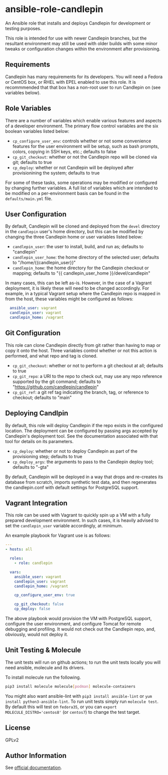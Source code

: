 ansible-role-candlepin
=========

An Ansible role that installs and deploys Candlepin for development or testing purposes.

This role is intended for use with newer Candlepin branches, but the resultant environment may still be used
with older builds with some minor tweaks or configuration changes within the environment after provisioning.

Requirements
------------

Candlepin has many requirements for its developers. You will need a Fedora or CentOS box, or RHEL with EPEL
enabled to use this role. It is recommmended that that box has a non-root user to run Candlepin on (see
variables below).

Role Variables
--------------

There are a number of variables which enable various features and aspects of a developer environment. The
primary flow control variables are the six boolean variables listed below:

- `cp_configure_user_env`: controls whether or not some convenience features for the user environment will
  be setup, such as bash prompts, colors, copying in SSH keys, etc.; defaults to false
- `cp_git_checkout`: whether or not the Candlepin repo will be cloned via git; defaults to true
- `cp_deploy`: whether or not Candlepin will be deployed after provisionining the system; defaults to true

For some of these tasks, some operations may be modified or configured by changing further variables. A full
list of variables which are intended to be modified on a per-environment basis can be found in the
`defaults/main.yml` file.

User Configuration
------------------

By default, Candlepin will be cloned and deployed from the `devel` directory in the `candlepin` user's home
directory, but this can be modified by changing the three Candlepin home or user variables listed below:

- `candlepin_user`: the user to install, build, and run as; defaults to "candlepin"
- `candlepin_user_home`: the home directory of the selected user; defaults to "/home/{{candlepin_user}}"
- `candlepin_home`: the home directory for the Candlepin checkout or mapping; defaults to
  "{{ candlepin_user_home }}/devel/candlepin"

In many cases, this can be left as-is. However, in the case of a Vagrant deployment, it is likely these will
need to be changed accordingly. For example, in a typical Vagrant setup where the Candlepin repo is mapped in
from the host, these variables might be configured as follows:

```yaml
  ansible_user: vagrant
  candlepin_user: vagrant
  candlepin_home: /vagrant
```

Git Configuration
-----------------

This role can clone Candlepin directly from git rather than having to map or copy it onto the host. Three
variables control whether or not this action is performed, and what repo and tag is cloned.

- `cp_git_checkout`: whether or not to perform a git checkout at all; defaults to true
- `cp_git_repo`: a URI to the repo to check out, may use any repo reference supported by the git command;
  defaults to "https://github.com/candlepin/candlepin"
- `cp_git_ref`: a git ref tag indicating the branch, tag, or reference to checkout; defaults to "main"

Deploying Candlpin
------------------

By default, this role will deploy Candlepin if the repo exists in the configured location. The deployment
can be configured by passing args accepted by Candlepin's deployment tool. See the documentation associated
with that tool for details on its parameters.

- `cp_deploy`: whether or not to deploy Candlepin as part of the provisioning step; defaults to true
- `cp_deploy_args`: the arguments to pass to the Candlepin deploy tool; defaults to "-gta"

By default, Candlepin will be deployed in a way that drops and re-creates its database from scratch, imports
synthetic test data, and then regenerates the candlepin.conf with default settings for PostgreSQL support.

Vagrant Integration
-------------------

This role can be used with Vagrant to quickly spin up a VM with a fully prepared development environment. In
such cases, it is heavily advised to set the `candlepin_user` variable accordingly, at minimum.

An example playbook for Vagrant use is as follows:

```yaml
---
- hosts: all

  roles:
    - role: candlepin

  vars:
    ansible_user: vagrant
    candlepin_user: vagrant
    candlepin_home: /vagrant

    cp_configure_user_env: true

    cp_git_checkout: false
    cp_deploy: false
```

The above playbook would provision the VM with PostgreSQL support, configure the user environment,
and configure Tomcat for remote debugging and profiling. It would not check out the Candlepin repo, and,
obviously, would not deploy it.

Unit Testing & Molecule
-----------------------

The unit tests will run on github actions; to run the unit tests locally you will need ansible, molecule and its drivers.

To install molecule run the following.

```sh
pip3 install molecule molecule[podman] molecule-containers
```

You might also want ansible-lint with `pip3 install ansible-lint` or `yum install python3-ansible-lint`.
To run unit tests simply run `molecule test`.  By default this will test on `fedora35`, or you can
`export MOLECULE_DISTRO='centos8'` (or `centos7`) to change the test target.

License
-------

GPLv2

Author Information
------------------

See [official documentation](http://www.candlepinproject.org).
